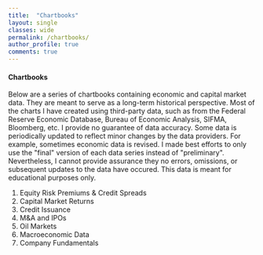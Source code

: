 ```yaml
---
title:  "Chartbooks"
layout: single
classes: wide
permalink: /chartbooks/
author_profile: true
comments: true
---
```

#### Chartbooks
Below are a series of chartbooks containing economic and capital market data. They are meant to serve as a long-term historical perspective. Most of the charts I have created using third-party data, such as from the Federal Reserve Economic Database, Bureau of Economic Analysis, SIFMA, Bloomberg, etc. I provide no guarantee of data accuracy. Some data is periodically updated to reflect minor changes by the data providers. For example, sometimes economic data is revised. I made best efforts to only use the "final" version of each data series instead of "preliminary". Nevertheless, I cannot provide assurance they no errors, omissions, or subsequent updates to the data have occured. This data is meant for educational purposes only.

1. Equity Risk Premiums & Credit Spreads
2. Capital Market Returns
3. Credit Issuance
4. M&A and IPOs
5. Oil Markets
6. Macroeconomic Data
7. Company Fundamentals
